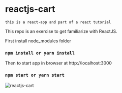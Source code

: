 # reactjs-cart

`this is a react-app and part of a react tutorial`

This repo is an exercise to get familiarize with ReactJS.

First install node_modules folder
### `npm install or yarn install`

Then to start app in browser at http://localhost:3000
### `npm start or yarn start`


![reactjs-cart](https://user-images.githubusercontent.com/20928980/135236084-bdaee2ca-e6ca-4596-9bee-b1e4b174c505.png)
